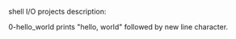 shell I/O projects description:

0-hello_world			prints "hello, world" followed by new line character.